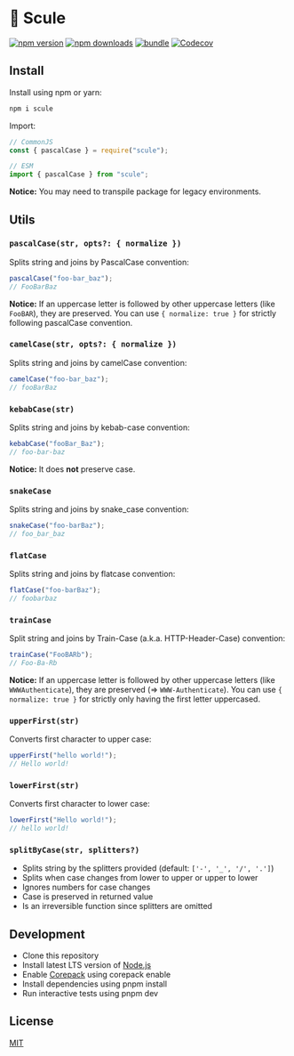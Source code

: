 # 🧵 Scule

[![npm version][npm-version-src]][npm-version-href]
[![npm downloads][npm-downloads-src]][npm-downloads-href]
[![bundle][bundle-src]][bundle-href]
[![Codecov][codecov-src]][codecov-href]

<!-- ![](.github/banner.svg) -->

## Install

Install using npm or yarn:

```bash
npm i scule
```

Import:

```js
// CommonJS
const { pascalCase } = require("scule");

// ESM
import { pascalCase } from "scule";
```

**Notice:** You may need to transpile package for legacy environments.

## Utils

### `pascalCase(str, opts?: { normalize })`

Splits string and joins by PascalCase convention:

```ts
pascalCase("foo-bar_baz");
// FooBarBaz
```

**Notice:** If an uppercase letter is followed by other uppercase letters (like `FooBAR`), they are preserved. You can use `{ normalize: true }` for strictly following pascalCase convention.

### `camelCase(str, opts?: { normalize })`

Splits string and joins by camelCase convention:

```ts
camelCase("foo-bar_baz");
// fooBarBaz
```

### `kebabCase(str)`

Splits string and joins by kebab-case convention:

```ts
kebabCase("fooBar_Baz");
// foo-bar-baz
```

**Notice:** It does **not** preserve case.

### `snakeCase`

Splits string and joins by snake_case convention:

```ts
snakeCase("foo-barBaz");
// foo_bar_baz
```

### `flatCase`

Splits string and joins by flatcase convention:

```ts
flatCase("foo-barBaz");
// foobarbaz
```

### `trainCase`

Split string and joins by Train-Case (a.k.a. HTTP-Header-Case) convention:

```ts
trainCase("FooBARb");
// Foo-Ba-Rb
```

**Notice:** If an uppercase letter is followed by other uppercase letters (like `WWWAuthenticate`), they are preserved (=> `WWW-Authenticate`). You can use `{ normalize: true }` for strictly only having the first letter uppercased.

### `upperFirst(str)`

Converts first character to upper case:

```ts
upperFirst("hello world!");
// Hello world!
```

### `lowerFirst(str)`

Converts first character to lower case:

```ts
lowerFirst("Hello world!");
// hello world!
```

### `splitByCase(str, splitters?)`

- Splits string by the splitters provided (default: `['-', '_', '/', '.']`)
- Splits when case changes from lower to upper or upper to lower
- Ignores numbers for case changes
- Case is preserved in returned value
- Is an irreversible function since splitters are omitted

## Development

- Clone this repository
- Install latest LTS version of [Node.js](https://nodejs.org/en/)
- Enable [Corepack](https://github.com/nodejs/corepack) using corepack enable
- Install dependencies using pnpm install
- Run interactive tests using pnpm dev

## License

[MIT](./LICENSE)

<!-- Badges -->

[npm-version-src]: https://img.shields.io/npm/v/scule?style=flat&colorA=18181B&colorB=F0DB4F
[npm-version-href]: https://npmjs.com/package/scule
[npm-downloads-src]: https://img.shields.io/npm/dm/scule?style=flat&colorA=18181B&colorB=F0DB4F
[npm-downloads-href]: https://npmjs.com/package/scule
[codecov-src]: https://img.shields.io/codecov/c/gh/unjs/scule/main?style=flat&colorA=18181B&colorB=F0DB4F
[codecov-href]: https://codecov.io/gh/unjs/scule
[bundle-src]: https://img.shields.io/bundlephobia/minzip/scule?style=flat&colorA=18181B&colorB=F0DB4F
[bundle-href]: https://bundlephobia.com/result?p=scule
